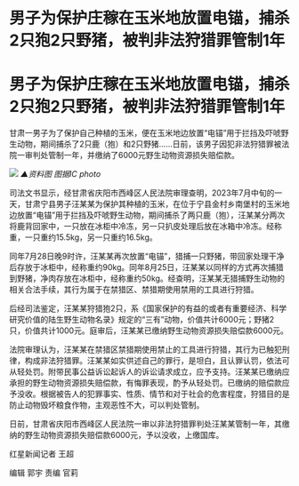 # 男子为保护庄稼在玉米地放置电锚，捕杀2只狍2只野猪，被判非法狩猎罪管制1年

# 男子为保护庄稼在玉米地放置电锚，捕杀2只狍2只野猪，被判非法狩猎罪管制1年

甘肃一男子为了保护自己种植的玉米，便在玉米地边放置“电锚”用于拦挡及吓唬野生动物，期间捕杀了2只鹿（狍）和2只野猪……日前，该男子因犯非法狩猎罪被法院一审判处管制一年，并缴纳了6000元野生动物资源损失赔偿款。

![](https://inews.gtimg.com/om_bt/OtzsXkA9K3dfR4Y2WO976w9K-e04eoUvMa-C2oLItqYsAAA/1000)
_▲资料图 图据IC photo_

司法文书显示，经甘肃省庆阳市西峰区人民法院审理查明，2023年7月中旬的一天，甘肃宁县男子汪某某为保护其种植的玉米，在位于宁县金村乡南堡村的玉米地边放置“电锚”用于拦挡及吓唬野生动物，期间捕杀了两只鹿（狍），汪某某分两次将鹿背回家中，一只放在冰柜中冷冻，另一只扒皮处理后放在冰箱中冷冻。经称重，一只重约15.5kg，另一只重约16.5kg。

同年7月28日晚9时许，汪某某再次放置“电锚”，猎捕一只野猪，带回家处理干净后存放于冰柜中，经称重约90kg。同年8月25日，汪某某以同样的方式再次捕猎到野猪，净肉存放在冰柜中，经称重约50kg。经查明，汪某某无猎捕野生动物的相关合法手续，其行为属于在禁猎区、禁猎期使用禁用的工具进行狩猎。

后经司法鉴定，汪某某狩猎狍2只，系《国家保护的有益的或者有重要经济、科学研究价值的陆生野生动物名录》规定的“三有”动物，价值共计6000元；野猪2只，价值共计1000元。庭审后，汪某某已缴纳野生动物资源损失赔偿款6000元。

法院审理认为，汪某某在禁猎区禁猎期使用禁止的工具进行狩猎，其行为已触犯刑律，构成非法狩猎罪。汪某某如实供述自己的罪行，是坦白，且认罪认罚，依法可从轻处罚。附带民事公益诉讼起诉人的诉讼请求成立，应予支持。汪某某已缴纳应承担的野生动物资源损失赔偿款，有悔罪表现，酌予从轻处罚。已缴纳的赔偿款应予没收。根据被告人的犯罪事实、性质、情节和对于社会的危害程度，狩猎目的是防止动物毁坏粮食作物，主观恶性不大，可以判处管制。

日前，甘肃省庆阳市西峰区人民法院一审以非法狩猎罪判处汪某某管制一年，其缴纳的野生动物资源损失赔偿款6000元，予以没收，上缴国库。

红星新闻记者 王超

编辑 郭宇 责编 官莉

